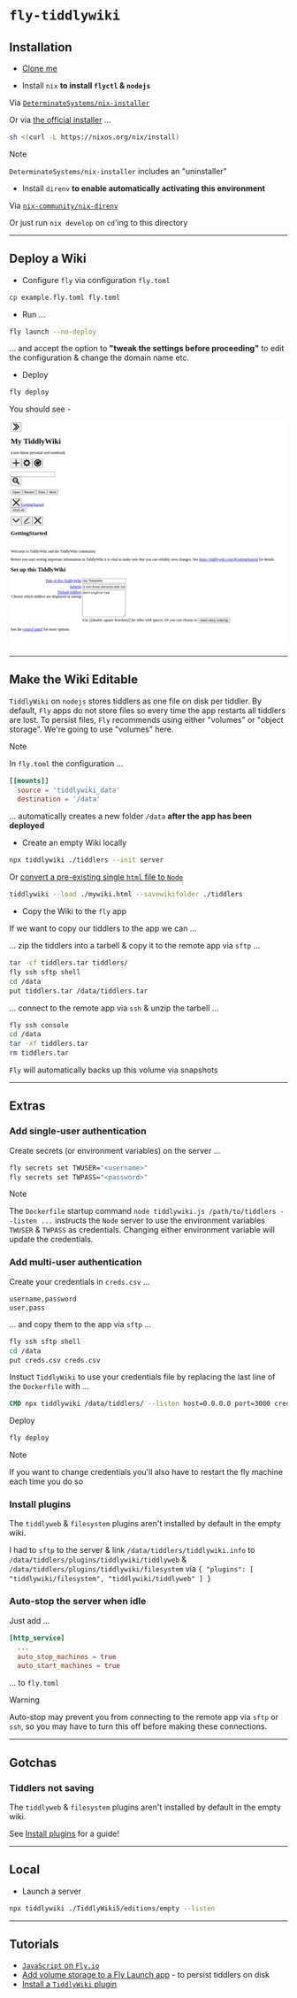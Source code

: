 # `fly-tiddlywiki`

## Installation

- [Clone me](https://docs.github.com/en/repositories/creating-and-managing-repositories/cloning-a-repository)

- Install `nix` **to install `flyctl` & `nodejs`**

Via [`DeterminateSystems/nix-installer`](https://github.com/DeterminateSystems/nix-installer)

Or via [the official installer]() ...

```sh
sh <(curl -L https://nixos.org/nix/install)
```

> [!NOTE]
> `DeterminateSystems/nix-installer` includes an "uninstaller"

- Install `direnv` **to enable automatically activating this environment**

Via [`nix-community/nix-direnv`](https://github.com/nix-community/nix-direnv)

Or just run `nix develop` on `cd`'ing to this directory


---


## Deploy a Wiki

- Configure `fly` via configuration `fly.toml`

```sh
cp example.fly.toml fly.toml
```

- Run ...

```sh
fly launch --no-deploy
```

... and accept the option to **"tweak the settings before proceeding"** to edit the configuration & change the domain name etc.

- Deploy

```sh
fly deploy
```

You should see -

![tiddlywiki-default-startup.png](./images/tiddlywiki-default-startup.png)


---


## Make the Wiki Editable

`TiddlyWiki` on `nodejs` stores tiddlers as one file on disk per tiddler.  By default, `Fly` apps do not store files so every time the app restarts all tiddlers are lost.  To persist files, `Fly` recommends using either "volumes" or "object storage".  We're going to use "volumes" here.

> [!NOTE]
> 
> In `fly.toml` the configuration ...
> 
> ```toml
> [[mounts]]
>   source = 'tiddlywiki_data'
>   destination = '/data'
> ```
> 
> ... automatically creates a new folder `/data` **after the app has been deployed**

- Create an empty Wiki locally

```sh
npx tiddlywiki ./tiddlers --init server
```

Or [convert a pre-existing single `html` file to `Node`](https://talk.tiddlywiki.org/t/migration-from-single-html-file-to-node-js/3585)

```sh
tiddlywiki --load ./mywiki.html --savewikifolder ./tiddlers
```

- Copy the Wiki to the `fly` app

If we want to copy our tiddlers to the app we can ...

... zip the tiddlers into a tarbell & copy it to the remote app via `sftp` ...

```sh
tar -cf tiddlers.tar tiddlers/
fly ssh sftp shell
cd /data
put tiddlers.tar /data/tiddlers.tar
```

... connect to the remote app via `ssh` & unzip the tarbell ...

```sh
fly ssh console
cd /data
tar -xf tiddlers.tar
rm tiddlers.tar
```

`Fly` will automatically backs up this volume via snapshots


---


## Extras

### Add single-user authentication

Create secrets (or environment variables) on the server ...

```sh
fly secrets set TWUSER="<username>"
fly secrets set TWPASS="<password>"
```

> [!NOTE]
> The `Dockerfile` startup command `node tiddlywiki.js /path/to/tiddlers --listen ...` instructs the `Node` server to use the environment variables `TWUSER` & `TWPASS` as credentials. Changing either environment variable will update the credentials.

### Add multi-user authentication

Create your credentials in `creds.csv` ...

```csv
username,password
user,pass
```

... and copy them to the app via `sftp` ...

```sh
fly ssh sftp shell
cd /data
put creds.csv creds.csv
```

Instuct `TiddlyWiki` to use your credentials file by replacing the last line of the `Dockerfile` with ...

```Dockerfile
CMD npx tiddlywiki /data/tiddlers/ --listen host=0.0.0.0 port=3000 credentials=/data/creds.csv
```

Deploy

```sh
fly deploy
```

> [!NOTE]
> If you want to change credentials you'll also have to restart the fly machine each time you do so


### Install plugins

The `tiddlyweb` & `filesystem` plugins aren't installed by default in the empty wiki.

I had to `sftp` to the server & link `/data/tiddlers/tiddlywiki.info` to `/data/tiddlers/plugins/tiddlywiki/tiddlyweb` & `/data/tiddlers/plugins/tiddlywiki/filesystem` via `{ "plugins": [ "tiddlywiki/filesystem", "tiddlywiki/tiddlyweb" ] }` 

### Auto-stop the server when idle

Just add ...

```toml
[http_service]
  ...
  auto_stop_machines = true
  auto_start_machines = true
```

... to `fly.toml`

> [!WARNING]
> Auto-stop may prevent you from connecting to the remote app via `sftp` or `ssh`, so you may have to turn this off before making these connections.


---


## Gotchas

### Tiddlers not saving

The `tiddlyweb` & `filesystem` plugins aren't installed by default in the empty wiki.

See [Install plugins](#install-plugins) for a guide!


---


## Local

- Launch a server

```sh
npx tiddlywiki ./TiddlyWiki5/editions/empty --listen
```


---


## Tutorials

- [`JavaScript` on `Fly.io`](https://fly.io/docs/js/)
- [Add volume storage to a Fly Launch app](https://fly.io/docs/launch/volume-storage/) - to persist tiddlers on disk
- [Install a `TiddlyWiki` plugin](https://tiddlywiki.com/#Installing%20custom%20plugins%20on%20Node.js)
